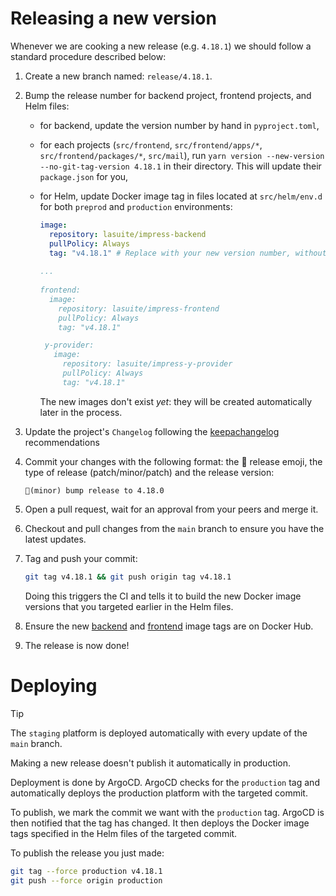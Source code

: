 # Releasing a new version

Whenever we are cooking a new release (e.g. `4.18.1`) we should follow a standard procedure described below:

1.  Create a new branch named: `release/4.18.1`.
   2.  Bump the release number for backend project, frontend projects, and Helm files:

       - for backend, update the version number by hand in `pyproject.toml`,
       - for each projects (`src/frontend`, `src/frontend/apps/*`, `src/frontend/packages/*`, `src/mail`), run `yarn version --new-version --no-git-tag-version 4.18.1` in their directory. This will update their `package.json` for you,
       - for Helm, update Docker image tag in files located at `src/helm/env.d` for both `preprod` and `production` environments:

         ```yaml
         image:
           repository: lasuite/impress-backend
           pullPolicy: Always
           tag: "v4.18.1" # Replace with your new version number, without forgetting the "v" prefix
      
         ...
      
         frontend:
           image:
             repository: lasuite/impress-frontend
             pullPolicy: Always
             tag: "v4.18.1" 

          y-provider:
            image:
              repository: lasuite/impress-y-provider
              pullPolicy: Always
              tag: "v4.18.1" 
         ```

         The new images don't exist _yet_: they will be created automatically later in the process.

3.  Update the project's `Changelog` following the [keepachangelog](https://keepachangelog.com/en/0.3.0/) recommendations

4.  Commit your changes with the following format: the 🔖 release emoji, the type of release (patch/minor/patch) and the release version:

    ```text
    🔖(minor) bump release to 4.18.0
    ```

5.  Open a pull request, wait for an approval from your peers and merge it.
6.  Checkout and pull changes from the `main` branch to ensure you have the latest updates.
7.  Tag and push your commit:

    ```bash
    git tag v4.18.1 && git push origin tag v4.18.1
    ```

    Doing this triggers the CI and tells it to build the new Docker image versions that you targeted earlier in the Helm files.

8.  Ensure the new [backend](https://hub.docker.com/r/lasuite/impress-frontend/tags) and [frontend](https://hub.docker.com/r/lasuite/impress-frontend/tags) image tags are on Docker Hub.
9.  The release is now done!

# Deploying

> [!TIP]
> The `staging` platform is deployed automatically with every update of the `main` branch.

Making a new release doesn't publish it automatically in production.

Deployment is done by ArgoCD. ArgoCD checks for the `production` tag and automatically deploys the production platform with the targeted commit.

To publish, we mark the commit we want with the `production` tag. ArgoCD is then notified that the tag has changed. It then deploys the Docker image tags specified in the Helm files of the targeted commit.

To publish the release you just made:

```bash
git tag --force production v4.18.1
git push --force origin production
```